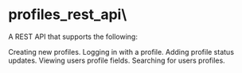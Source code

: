 # profiles_rest_api\
A REST API that supports the following:

Creating new profiles.
Logging in with a profile.
Adding profile status updates.
Viewing users profile fields.
Searching for users profiles.
